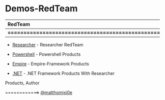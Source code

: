 # Demos-RedTeam
               

| RedTeam |Researcher| Powershell |  Empire  |  .NET  |
|:---|-------:|----------:|----------:|-------:|  
|**===================================================>**|

* [Researcher](Vuale) - Researcher RedTeam 

* [Powershell](Vuale) - Powershell Products

* [Empire](Vuale) - Empire-Framework Products

* [.NET](Vuale) - .NET Framework Products With Researcher


Products, Author

============> [ @matthomjxi0e ](https://twitter.com/matthomjxi0e) 
 


